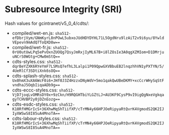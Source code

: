# Subresource Integrity (SRI)

Hash values for gcintranet/v5_0_4/cdts/:
- compiled/wet-en.js: `sha512-efDbrjVym/GNmKyrL8nPOwL5ubxoJUdHDYDYHL71L5OgdNru9lzAiT2v9i6yu/8YwldVEpevn9mAdQ7ToQXD8w==`
- compiled/wet-fr.js: `sha512-0rU0utUwLPq5ePvOxnZUOQg7QsyJmRxjIyML67B+i8lZOsIe3A0qgXZMIom+D1DMrjuuNCrS0WGtg+CMw0mStQ==`
- cdts-styles.css: `sha512-dqrBeYZXK6RYeYmF7LSMsQ7efhL3Lalpi1P09QpwGXVBbuEB2lnqzhhVN1yPXTYN/5/4UeRlCf3SDtiXnk6sOQ==`
- cdts-splash-styles.css: `sha512-Ux0hmX3uXA6WcF0i6+JHf0J3Z4HzzxDNyWdV+5mo1qakQwUBeDKMY+xcCcrWHySqStFvndhaJ5OqbIiqaADb9g==`
- cdts-eccc-styles.css: `sha512-VjD7joqLvOMRsDY0x+9zCkn/H9RQGHTbiYLGZtLJ+AU3KF9CysP9vI9igQgNxeVgkqagyTCHVBP2y0jDZnEozg==`
- cdts-esdc-styles.css: `sha512-K10RfHMGrIcS+36XhwMqShTiifXP/cTrMN4y66HPJOeRipyaRtQvrK4VgmodS2QK2IJIyXWSwS8I85uA4MnoTA==`
- cdts-labour-styles.css: `sha512-K10RfHMGrIcS+36XhwMqShTiifXP/cTrMN4y66HPJOeRipyaRtQvrK4VgmodS2QK2IJIyXWSwS8I85uA4MnoTA==`

